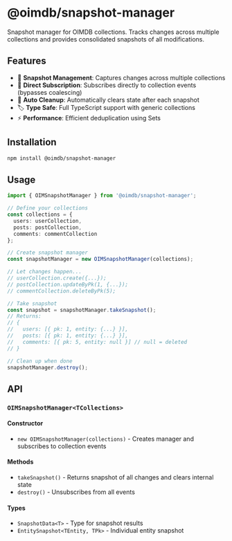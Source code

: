 # @oimdb/snapshot-manager

Snapshot manager for OIMDB collections. Tracks changes across multiple collections and provides consolidated snapshots of all modifications.

## Features

- 📸 **Snapshot Management**: Captures changes across multiple collections
- 🔄 **Direct Subscription**: Subscribes directly to collection events (bypasses coalescing)
- 🧹 **Auto Cleanup**: Automatically clears state after each snapshot
- 🏷️ **Type Safe**: Full TypeScript support with generic collections
- ⚡ **Performance**: Efficient deduplication using Sets

## Installation

```bash
npm install @oimdb/snapshot-manager
```

## Usage

```typescript
import { OIMSnapshotManager } from '@oimdb/snapshot-manager';

// Define your collections
const collections = {
  users: userCollection,
  posts: postCollection,
  comments: commentCollection
};

// Create snapshot manager
const snapshotManager = new OIMSnapshotManager(collections);

// Let changes happen...
// userCollection.create({...});
// postCollection.updateByPk(1, {...});
// commentCollection.deleteByPk(5);

// Take snapshot
const snapshot = snapshotManager.takeSnapshot();
// Returns:
// {
//   users: [{ pk: 1, entity: {...} }],
//   posts: [{ pk: 1, entity: {...} }], 
//   comments: [{ pk: 5, entity: null }] // null = deleted
// }

// Clean up when done
snapshotManager.destroy();
```

## API

### `OIMSnapshotManager<TCollections>`

#### Constructor
- `new OIMSnapshotManager(collections)` - Creates manager and subscribes to collection events

#### Methods
- `takeSnapshot()` - Returns snapshot of all changes and clears internal state
- `destroy()` - Unsubscribes from all events

#### Types
- `SnapshotData<T>` - Type for snapshot results
- `EntitySnapshot<TEntity, TPk>` - Individual entity snapshot
